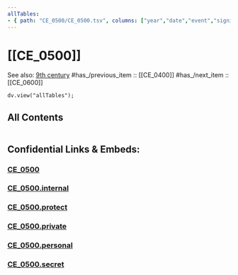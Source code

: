 ```yaml
---
allTables:
- { path: "CE_0500/CE_0500.tsv", columns: ["year","date","event","significance"], headings:  } 
---
```


# [[CE_0500]] 

See also: [9th century](https://en.wikipedia.org/wiki/9th_century "9th century")
#has_/previous_item :: [[CE_0400]] 
#has_/next_item  :: [[CE_0600]] 


``` dataviewjs
dv.view("allTables");
```


## All Contents

```folderv
```





## Confidential Links & Embeds: 

### [CE_0500](/_public/Time-Ages/human-ages/History~CE/CE_0500.md) 

### [CE_0500.internal](/_internal/Time-Ages/human-ages/History~CE/CE_0500.internal.md) 

### [CE_0500.protect](/_protect/Time-Ages/human-ages/History~CE/CE_0500.protect.md) 

### [CE_0500.private](/_private/Time-Ages/human-ages/History~CE/CE_0500.private.md) 

### [CE_0500.personal](/_personal/Time-Ages/human-ages/History~CE/CE_0500.personal.md) 

### [CE_0500.secret](/_secret/Time-Ages/human-ages/History~CE/CE_0500.secret.md) 
